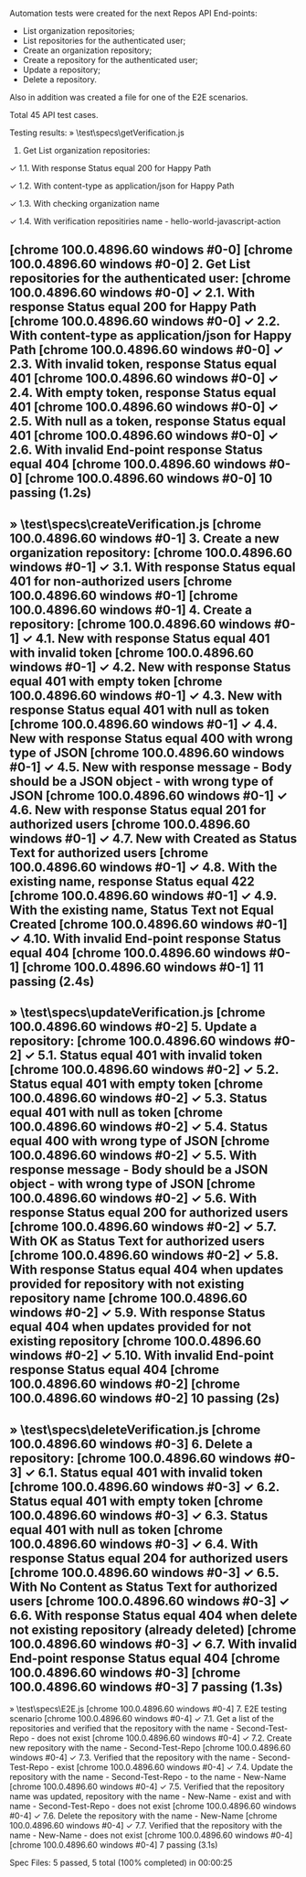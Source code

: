 Automation tests were created for the next Repos API End-points:
- List organization repositories;
- List repositories for the authenticated user;
- Create an organization repository;
- Create a repository for the authenticated user;
- Update a repository;
- Delete a repository.

Also in addition was created a file for one of the E2E scenarios.

Total 45 API test cases.

Testing results:
» \test\specs\getVerification.js
1. Get List organization repositories:

✓ 1.1. With response Status equal 200 for Happy Path

✓ 1.2. With content-type as application/json for Happy Path

✓ 1.3. With checking organization name

✓ 1.4. With verification repositiries name - hello-world-javascript-action

[chrome 100.0.4896.60 windows #0-0]
[chrome 100.0.4896.60 windows #0-0] 2. Get List repositories for the authenticated user:
[chrome 100.0.4896.60 windows #0-0]    ✓ 2.1. With response Status equal 200 for Happy Path
[chrome 100.0.4896.60 windows #0-0]    ✓ 2.2. With content-type as application/json for Happy Path
[chrome 100.0.4896.60 windows #0-0]    ✓ 2.3. With invalid token, response Status equal 401
[chrome 100.0.4896.60 windows #0-0]    ✓ 2.4. With empty token, response Status equal 401
[chrome 100.0.4896.60 windows #0-0]    ✓ 2.5. With null as a token, response Status equal 401
[chrome 100.0.4896.60 windows #0-0]    ✓ 2.6. With invalid End-point response Status equal 404
[chrome 100.0.4896.60 windows #0-0]
[chrome 100.0.4896.60 windows #0-0] 10 passing (1.2s)
------------------------------------------------------------------

» \test\specs\createVerification.js
[chrome 100.0.4896.60 windows #0-1] 3. Create a new organization repository:
[chrome 100.0.4896.60 windows #0-1]    ✓ 3.1. With response Status equal 401 for non-authorized users
[chrome 100.0.4896.60 windows #0-1]
[chrome 100.0.4896.60 windows #0-1] 4. Create a repository:
[chrome 100.0.4896.60 windows #0-1]    ✓ 4.1. New with response Status equal 401 with invalid token
[chrome 100.0.4896.60 windows #0-1]    ✓ 4.2. New with response Status equal 401 with empty token
[chrome 100.0.4896.60 windows #0-1]    ✓ 4.3. New with response Status equal 401 with null as token
[chrome 100.0.4896.60 windows #0-1]    ✓ 4.4. New with response Status equal 400 with wrong type of JSON
[chrome 100.0.4896.60 windows #0-1]    ✓ 4.5. New with response message - Body should be a JSON object - with wrong type of JSON
[chrome 100.0.4896.60 windows #0-1]    ✓ 4.6. New with response Status equal 201 for authorized users
[chrome 100.0.4896.60 windows #0-1]    ✓ 4.7. New with Created as Status Text for authorized users
[chrome 100.0.4896.60 windows #0-1]    ✓ 4.8. With the existing name, response Status equal 422
[chrome 100.0.4896.60 windows #0-1]    ✓ 4.9. With the existing name, Status Text not Equal Created
[chrome 100.0.4896.60 windows #0-1]    ✓ 4.10. With invalid End-point response Status equal 404
[chrome 100.0.4896.60 windows #0-1]
[chrome 100.0.4896.60 windows #0-1] 11 passing (2.4s)
------------------------------------------------------------------
» \test\specs\updateVerification.js
[chrome 100.0.4896.60 windows #0-2] 5. Update a repository:
[chrome 100.0.4896.60 windows #0-2]    ✓ 5.1. Status equal 401 with invalid token
[chrome 100.0.4896.60 windows #0-2]    ✓ 5.2. Status equal 401 with empty token
[chrome 100.0.4896.60 windows #0-2]    ✓ 5.3. Status equal 401 with null as token
[chrome 100.0.4896.60 windows #0-2]    ✓ 5.4. Status equal 400 with wrong type of JSON
[chrome 100.0.4896.60 windows #0-2]    ✓ 5.5. With response message - Body should be a JSON object - with wrong type of JSON
[chrome 100.0.4896.60 windows #0-2]    ✓ 5.6. With response Status equal 200 for authorized users
[chrome 100.0.4896.60 windows #0-2]    ✓ 5.7. With OK as Status Text for authorized users
[chrome 100.0.4896.60 windows #0-2]    ✓ 5.8. With response Status equal 404 when updates provided for repository with not existing repository name
[chrome 100.0.4896.60 windows #0-2]    ✓ 5.9. With response Status equal 404 when updates provided for not existing repository
[chrome 100.0.4896.60 windows #0-2]    ✓ 5.10. With invalid End-point response Status equal 404
[chrome 100.0.4896.60 windows #0-2]
[chrome 100.0.4896.60 windows #0-2] 10 passing (2s)
------------------------------------------------------------------
» \test\specs\deleteVerification.js
[chrome 100.0.4896.60 windows #0-3] 6. Delete a repository:
[chrome 100.0.4896.60 windows #0-3]    ✓ 6.1. Status equal 401 with invalid token
[chrome 100.0.4896.60 windows #0-3]    ✓ 6.2. Status equal 401 with empty token
[chrome 100.0.4896.60 windows #0-3]    ✓ 6.3. Status equal 401 with null as token
[chrome 100.0.4896.60 windows #0-3]    ✓ 6.4. With response Status equal 204 for authorized users
[chrome 100.0.4896.60 windows #0-3]    ✓ 6.5. With No Content as Status Text for authorized users
[chrome 100.0.4896.60 windows #0-3]    ✓ 6.6. With response Status equal 404 when delete not existing repository (already deleted)
[chrome 100.0.4896.60 windows #0-3]    ✓ 6.7. With invalid End-point response Status equal 404
[chrome 100.0.4896.60 windows #0-3]
[chrome 100.0.4896.60 windows #0-3] 7 passing (1.3s)
------------------------------------------------------------------
» \test\specs\E2E.js
[chrome 100.0.4896.60 windows #0-4] 7. E2E testing scenario
[chrome 100.0.4896.60 windows #0-4]    ✓ 7.1. Get a list of the repositories and verified that the repository with the name - Second-Test-Repo - does not exist
[chrome 100.0.4896.60 windows #0-4]    ✓ 7.2. Create new repository with the name - Second-Test-Repo
[chrome 100.0.4896.60 windows #0-4]    ✓ 7.3. Verified that the repository with the name - Second-Test-Repo - exist
[chrome 100.0.4896.60 windows #0-4]    ✓ 7.4. Update the repository with the name - Second-Test-Repo - to the name - New-Name
[chrome 100.0.4896.60 windows #0-4]    ✓ 7.5. Verified that the repository name was updated, repository with the name - New-Name - exist and with name - Second-Test-Repo - does not exist
[chrome 100.0.4896.60 windows #0-4]    ✓ 7.6. Delete the repository with the name - New-Name
[chrome 100.0.4896.60 windows #0-4]    ✓ 7.7. Verified that the repository with the name - New-Name - does not exist
[chrome 100.0.4896.60 windows #0-4]
[chrome 100.0.4896.60 windows #0-4] 7 passing (3.1s)


Spec Files:      5 passed, 5 total (100% completed) in 00:00:25
